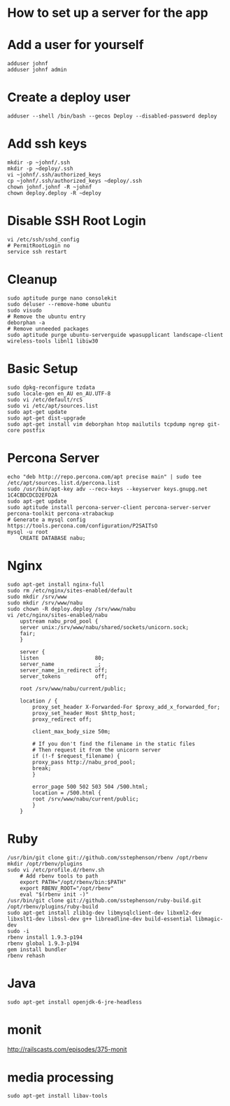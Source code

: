 # How to set up a server for the app

# Add a user for yourself

    adduser johnf
    adduser johnf admin

# Create a deploy user

    adduser --shell /bin/bash --gecos Deploy --disabled-password deploy

# Add ssh keys

    mkdir -p ~johnf/.ssh
    mkdir -p ~deploy/.ssh
    vi ~johnf/.ssh/authorized_keys
    cp ~johnf/.ssh/authorized_keys ~deploy/.ssh
    chown johnf.johnf -R ~johnf
    chown deploy.deploy -R ~deploy

# Disable SSH Root Login
    vi /etc/ssh/sshd_config
    # PermitRootLogin no
    service ssh restart

# Cleanup

    sudo aptitude purge nano consolekit
    sudo deluser --remove-home ubuntu
    sudo visudo
    # Remove the ubuntu entry
    deborphan -a
    # Remove unneeded packages
    sudo aptitude purge ubuntu-serverguide wpasupplicant landscape-client wireless-tools libnl1 libiw30

# Basic Setup
    sudo dpkg-reconfigure tzdata
    sudo locale-gen en_AU en_AU.UTF-8
    sudo vi /etc/default/rcS
    sudo vi /etc/apt/sources.list
    sudo apt-get update
    sudo apt-get dist-upgrade
    sudo apt-get install vim deborphan htop mailutils tcpdump ngrep git-core postfix

# Percona Server
    echo "deb http://repo.percona.com/apt precise main" | sudo tee /etc/apt/sources.list.d/percona.list
    sudo /usr/bin/apt-key adv --recv-keys --keyserver keys.gnupg.net 1C4CBDCDCD2EFD2A
    sudo apt-get update
    sudo aptitude install percona-server-client percona-server-server percona-toolkit percona-xtrabackup
    # Generate a mysql config
    https://tools.percona.com/configuration/P2SAITsO
    mysql -u root
        CREATE DATABASE nabu;

# Nginx

    sudo apt-get install nginx-full
    sudo rm /etc/nginx/sites-enabled/default
    sudo mkdir /srv/www
    sudo mkdir /srv/www/nabu
    sudo chown -R deploy.deploy /srv/www/nabu
    vi /etc/nginx/sites-enabled/nabu
        upstream nabu_prod_pool {
        server unix:/srv/www/nabu/shared/sockets/unicorn.sock;
        fair;
        }

        server {
        listen                  80;
        server_name             _;
        server_name_in_redirect off;
        server_tokens           off;

        root /srv/www/nabu/current/public;

        location / {
            proxy_set_header X-Forwarded-For $proxy_add_x_forwarded_for;
            proxy_set_header Host $http_host;
            proxy_redirect off;

            client_max_body_size 50m;

            # If you don't find the filename in the static files
            # Then request it from the unicorn server
            if (!-f $request_filename) {
            proxy_pass http://nabu_prod_pool;
            break;
            }

            error_page 500 502 503 504 /500.html;
            location = /500.html {
            root /srv/www/nabu/current/public;
            }
        }

# Ruby

    /usr/bin/git clone git://github.com/sstephenson/rbenv /opt/rbenv
    mkdir /opt/rbenv/plugins
    sudo vi /etc/profile.d/rbenv.sh
        # Add rbenv tools to path
        export PATH="/opt/rbenv/bin:$PATH"
        export RBENV_ROOT="/opt/rbenv"
        eval "$(rbenv init -)"
    /usr/bin/git clone git://github.com/sstephenson/ruby-build.git /opt/rbenv/plugins/ruby-build
    sudo apt-get install zlib1g-dev libmysqlclient-dev libxml2-dev libxslt1-dev libssl-dev g++ libreadline-dev build-essential libmagic-dev
    sudo -i
    rbenv install 1.9.3-p194
    rbenv global 1.9.3-p194
    gem install bundler
    rbenv rehash


# Java

    sudo apt-get install openjdk-6-jre-headless

# monit

http://railscasts.com/episodes/375-monit


# media processing

    sudo apt-get install libav-tools
